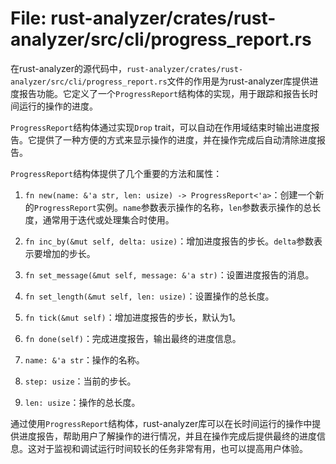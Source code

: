 # File: rust-analyzer/crates/rust-analyzer/src/cli/progress_report.rs

在rust-analyzer的源代码中，`rust-analyzer/crates/rust-analyzer/src/cli/progress_report.rs`文件的作用是为rust-analyzer库提供进度报告功能。它定义了一个`ProgressReport`结构体的实现，用于跟踪和报告长时间运行的操作的进度。

`ProgressReport`结构体通过实现`Drop` trait，可以自动在作用域结束时输出进度报告。它提供了一种方便的方式来显示操作的进度，并在操作完成后自动清除进度报告。

`ProgressReport`结构体提供了几个重要的方法和属性：

1. `fn new(name: &'a str, len: usize) -> ProgressReport<'a>`：创建一个新的`ProgressReport`实例。`name`参数表示操作的名称，`len`参数表示操作的总长度，通常用于迭代或处理集合时使用。

2. `fn inc_by(&mut self, delta: usize)`：增加进度报告的步长。`delta`参数表示要增加的步长。

3. `fn set_message(&mut self, message: &'a str)`：设置进度报告的消息。

4. `fn set_length(&mut self, len: usize)`：设置操作的总长度。

5. `fn tick(&mut self)`：增加进度报告的步长，默认为1。

6. `fn done(self)`：完成进度报告，输出最终的进度信息。

7. `name: &'a str`：操作的名称。

8. `step: usize`：当前的步长。

9. `len: usize`：操作的总长度。

通过使用`ProgressReport`结构体，rust-analyzer库可以在长时间运行的操作中提供进度报告，帮助用户了解操作的进行情况，并且在操作完成后提供最终的进度信息。这对于监视和调试运行时间较长的任务非常有用，也可以提高用户体验。

